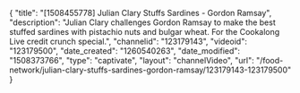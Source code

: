 {
    "title": "[1508455778] Julian Clary Stuffs Sardines - Gordon Ramsay",
    "description": "Julian Clary challenges Gordon Ramsay to make the best stuffed sardines with pistachio nuts and bulgar wheat. For the Cookalong Live credit crunch special.",
    "channelid": "123179143",
    "videoid": "123179500",
    "date_created": "1260540263",
    "date_modified": "1508373766",
    "type": "captivate",
    "layout": "channelVideo",
    "url": "\/food-network\/julian-clary-stuffs-sardines-gordon-ramsay\/123179143-123179500"
}
